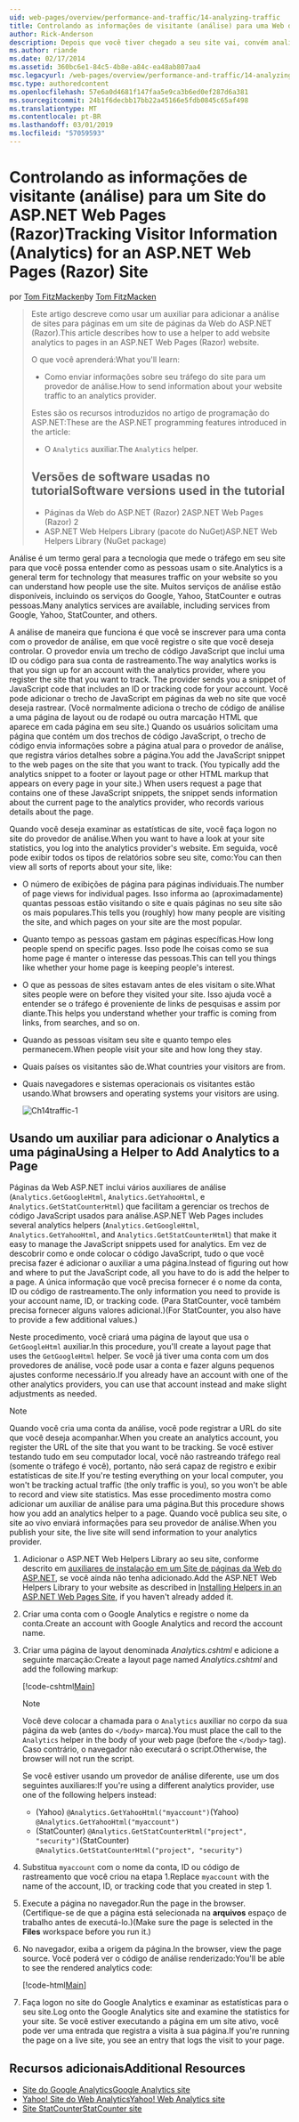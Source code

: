 ```yaml
---
uid: web-pages/overview/performance-and-traffic/14-analyzing-traffic
title: Controlando as informações de visitante (análise) para uma Web do ASP.NET (Razor) sites de páginas para | Microsoft Docs
author: Rick-Anderson
description: Depois que você tiver chegado a seu site vai, convém analisar o tráfego do site.
ms.author: riande
ms.date: 02/17/2014
ms.assetid: 360bc6e1-84c5-4b8e-a84c-ea48ab807aa4
msc.legacyurl: /web-pages/overview/performance-and-traffic/14-analyzing-traffic
msc.type: authoredcontent
ms.openlocfilehash: 57e6a0d4681f147faa5e9ca3b6ed0ef287d6a381
ms.sourcegitcommit: 24b1f6decbb17bb22a45166e5fdb0845c65af498
ms.translationtype: MT
ms.contentlocale: pt-BR
ms.lasthandoff: 03/01/2019
ms.locfileid: "57059593"
---
```

<a name="tracking-visitor-information-analytics-for-an-aspnet-web-pages-razor-site"></a><span data-ttu-id="f12e2-103">Controlando as informações de visitante (análise) para um Site do ASP.NET Web Pages (Razor)</span><span class="sxs-lookup"><span data-stu-id="f12e2-103">Tracking Visitor Information (Analytics) for an ASP.NET Web Pages (Razor) Site</span></span>
====================
<span data-ttu-id="f12e2-104">por [Tom FitzMacken](https://github.com/tfitzmac)</span><span class="sxs-lookup"><span data-stu-id="f12e2-104">by [Tom FitzMacken](https://github.com/tfitzmac)</span></span>

> <span data-ttu-id="f12e2-105">Este artigo descreve como usar um auxiliar para adicionar a análise de sites para páginas em um site de páginas da Web do ASP.NET (Razor).</span><span class="sxs-lookup"><span data-stu-id="f12e2-105">This article describes how to use a helper to add website analytics to pages in an ASP.NET Web Pages (Razor) website.</span></span>
> 
> <span data-ttu-id="f12e2-106">O que você aprenderá:</span><span class="sxs-lookup"><span data-stu-id="f12e2-106">What you'll learn:</span></span>
> 
> - <span data-ttu-id="f12e2-107">Como enviar informações sobre seu tráfego do site para um provedor de análise.</span><span class="sxs-lookup"><span data-stu-id="f12e2-107">How to send information about your website traffic to an analytics provider.</span></span>
> 
> <span data-ttu-id="f12e2-108">Estes são os recursos introduzidos no artigo de programação do ASP.NET:</span><span class="sxs-lookup"><span data-stu-id="f12e2-108">These are the ASP.NET programming features introduced in the article:</span></span>
> 
> - <span data-ttu-id="f12e2-109">O `Analytics` auxiliar.</span><span class="sxs-lookup"><span data-stu-id="f12e2-109">The `Analytics` helper.</span></span>
>   
> 
> ## <a name="software-versions-used-in-the-tutorial"></a><span data-ttu-id="f12e2-110">Versões de software usadas no tutorial</span><span class="sxs-lookup"><span data-stu-id="f12e2-110">Software versions used in the tutorial</span></span>
> 
> 
> - <span data-ttu-id="f12e2-111">Páginas da Web do ASP.NET (Razor) 2</span><span class="sxs-lookup"><span data-stu-id="f12e2-111">ASP.NET Web Pages (Razor) 2</span></span>
> - <span data-ttu-id="f12e2-112">ASP.NET Web Helpers Library (pacote do NuGet)</span><span class="sxs-lookup"><span data-stu-id="f12e2-112">ASP.NET Web Helpers Library (NuGet package)</span></span>


<span data-ttu-id="f12e2-113">Análise é um termo geral para a tecnologia que mede o tráfego em seu site para que você possa entender como as pessoas usam o site.</span><span class="sxs-lookup"><span data-stu-id="f12e2-113">Analytics is a general term for technology that measures traffic on your website so you can understand how people use the site.</span></span> <span data-ttu-id="f12e2-114">Muitos serviços de análise estão disponíveis, incluindo os serviços do Google, Yahoo, StatCounter e outras pessoas.</span><span class="sxs-lookup"><span data-stu-id="f12e2-114">Many analytics services are available, including services from Google, Yahoo, StatCounter, and others.</span></span>

<span data-ttu-id="f12e2-115">A análise de maneira que funciona é que você se inscrever para uma conta com o provedor de análise, em que você registre o site que você deseja controlar. O provedor envia um trecho de código JavaScript que inclui uma ID ou código para sua conta de rastreamento.</span><span class="sxs-lookup"><span data-stu-id="f12e2-115">The way analytics works is that you sign up for an account with the analytics provider, where you register the site that you want to track. The provider sends you a snippet of JavaScript code that includes an ID or tracking code for your account.</span></span> <span data-ttu-id="f12e2-116">Você pode adicionar o trecho de JavaScript em páginas da web no site que você deseja rastrear. (Você normalmente adiciona o trecho de código de análise a uma página de layout ou de rodapé ou outra marcação HTML que aparece em cada página em seu site.) Quando os usuários solicitam uma página que contém um dos trechos de código JavaScript, o trecho de código envia informações sobre a página atual para o provedor de análise, que registra vários detalhes sobre a página.</span><span class="sxs-lookup"><span data-stu-id="f12e2-116">You add the JavaScript snippet to the web pages on the site that you want to track. (You typically add the analytics snippet to a footer or layout page or other HTML markup that appears on every page in your site.) When users request a page that contains one of these JavaScript snippets, the snippet sends information about the current page to the analytics provider, who records various details about the page.</span></span>

<span data-ttu-id="f12e2-117">Quando você deseja examinar as estatísticas de site, você faça logon no site do provedor de análise.</span><span class="sxs-lookup"><span data-stu-id="f12e2-117">When you want to have a look at your site statistics, you log into the analytics provider's website.</span></span> <span data-ttu-id="f12e2-118">Em seguida, você pode exibir todos os tipos de relatórios sobre seu site, como:</span><span class="sxs-lookup"><span data-stu-id="f12e2-118">You can then view all sorts of reports about your site, like:</span></span>

- <span data-ttu-id="f12e2-119">O número de exibições de página para páginas individuais.</span><span class="sxs-lookup"><span data-stu-id="f12e2-119">The number of page views for individual pages.</span></span> <span data-ttu-id="f12e2-120">Isso informa ao (aproximadamente) quantas pessoas estão visitando o site e quais páginas no seu site são os mais populares.</span><span class="sxs-lookup"><span data-stu-id="f12e2-120">This tells you (roughly) how many people are visiting the site, and which pages on your site are the most popular.</span></span>
- <span data-ttu-id="f12e2-121">Quanto tempo as pessoas gastam em páginas específicas.</span><span class="sxs-lookup"><span data-stu-id="f12e2-121">How long people spend on specific pages.</span></span> <span data-ttu-id="f12e2-122">Isso pode lhe coisas como se sua home page é manter o interesse das pessoas.</span><span class="sxs-lookup"><span data-stu-id="f12e2-122">This can tell you things like whether your home page is keeping people's interest.</span></span>
- <span data-ttu-id="f12e2-123">O que as pessoas de sites estavam antes de eles visitam o site.</span><span class="sxs-lookup"><span data-stu-id="f12e2-123">What sites people were on before they visited your site.</span></span> <span data-ttu-id="f12e2-124">Isso ajuda você a entender se o tráfego é proveniente de links de pesquisas e assim por diante.</span><span class="sxs-lookup"><span data-stu-id="f12e2-124">This helps you understand whether your traffic is coming from links, from searches, and so on.</span></span>
- <span data-ttu-id="f12e2-125">Quando as pessoas visitam seu site e quanto tempo eles permanecem.</span><span class="sxs-lookup"><span data-stu-id="f12e2-125">When people visit your site and how long they stay.</span></span>
- <span data-ttu-id="f12e2-126">Quais países os visitantes são de.</span><span class="sxs-lookup"><span data-stu-id="f12e2-126">What countries your visitors are from.</span></span>
- <span data-ttu-id="f12e2-127">Quais navegadores e sistemas operacionais os visitantes estão usando.</span><span class="sxs-lookup"><span data-stu-id="f12e2-127">What browsers and operating systems your visitors are using.</span></span>

    ![Ch14traffic-1](14-analyzing-traffic/_static/image1.jpg)

## <a name="using-a-helper-to-add-analytics-to-a-page"></a><span data-ttu-id="f12e2-129">Usando um auxiliar para adicionar o Analytics a uma página</span><span class="sxs-lookup"><span data-stu-id="f12e2-129">Using a Helper to Add Analytics to a Page</span></span>

<span data-ttu-id="f12e2-130">Páginas da Web ASP.NET inclui vários auxiliares de análise (`Analytics.GetGoogleHtml`, `Analytics.GetYahooHtml`, e `Analytics.GetStatCounterHtml`) que facilitam a gerenciar os trechos de código JavaScript usados para análise.</span><span class="sxs-lookup"><span data-stu-id="f12e2-130">ASP.NET Web Pages includes several analytics helpers (`Analytics.GetGoogleHtml`, `Analytics.GetYahooHtml`, and `Analytics.GetStatCounterHtml`) that make it easy to manage the JavaScript snippets used for analytics.</span></span> <span data-ttu-id="f12e2-131">Em vez de descobrir como e onde colocar o código JavaScript, tudo o que você precisa fazer é adicionar o auxiliar a uma página.</span><span class="sxs-lookup"><span data-stu-id="f12e2-131">Instead of figuring out how and where to put the JavaScript code, all you have to do is add the helper to a page.</span></span> <span data-ttu-id="f12e2-132">A única informação que você precisa fornecer é o nome da conta, ID ou código de rastreamento.</span><span class="sxs-lookup"><span data-stu-id="f12e2-132">The only information you need to provide is your account name, ID, or tracking code.</span></span> <span data-ttu-id="f12e2-133">(Para StatCounter, você também precisa fornecer alguns valores adicional.)</span><span class="sxs-lookup"><span data-stu-id="f12e2-133">(For StatCounter, you also have to provide a few additional values.)</span></span>

<span data-ttu-id="f12e2-134">Neste procedimento, você criará uma página de layout que usa o `GetGoogleHtml` auxiliar.</span><span class="sxs-lookup"><span data-stu-id="f12e2-134">In this procedure, you'll create a layout page that uses the `GetGoogleHtml` helper.</span></span> <span data-ttu-id="f12e2-135">Se você já tiver uma conta com um dos provedores de análise, você pode usar a conta e fazer alguns pequenos ajustes conforme necessário.</span><span class="sxs-lookup"><span data-stu-id="f12e2-135">If you already have an account with one of the other analytics providers, you can use that account instead and make slight adjustments as needed.</span></span>

> [!NOTE]
> <span data-ttu-id="f12e2-136">Quando você cria uma conta da análise, você pode registrar a URL do site que você deseja acompanhar.</span><span class="sxs-lookup"><span data-stu-id="f12e2-136">When you create an analytics account, you register the URL of the site that you want to be tracking.</span></span> <span data-ttu-id="f12e2-137">Se você estiver testando tudo em seu computador local, você não rastreando tráfego real (somente o tráfego é você), portanto, não será capaz de registro e exibir estatísticas de site.</span><span class="sxs-lookup"><span data-stu-id="f12e2-137">If you're testing everything on your local computer, you won't be tracking actual traffic (the only traffic is you), so you won't be able to record and view site statistics.</span></span> <span data-ttu-id="f12e2-138">Mas esse procedimento mostra como adicionar um auxiliar de análise para uma página.</span><span class="sxs-lookup"><span data-stu-id="f12e2-138">But this procedure shows how you add an analytics helper to a page.</span></span> <span data-ttu-id="f12e2-139">Quando você publica seu site, o site ao vivo enviará informações para seu provedor de análise.</span><span class="sxs-lookup"><span data-stu-id="f12e2-139">When you publish your site, the live site will send information to your analytics provider.</span></span>


1. <span data-ttu-id="f12e2-140">Adicionar o ASP.NET Web Helpers Library ao seu site, conforme descrito em [auxiliares de instalação em um Site de páginas da Web do ASP.NET](https://go.microsoft.com/fwlink/?LinkId=252372), se você ainda não tenha adicionado.</span><span class="sxs-lookup"><span data-stu-id="f12e2-140">Add the ASP.NET Web Helpers Library to your website as described in [Installing Helpers in an ASP.NET Web Pages Site](https://go.microsoft.com/fwlink/?LinkId=252372), if you haven't already added it.</span></span>
2. <span data-ttu-id="f12e2-141">Criar uma conta com o Google Analytics e registre o nome da conta.</span><span class="sxs-lookup"><span data-stu-id="f12e2-141">Create an account with Google Analytics and record the account name.</span></span>
3. <span data-ttu-id="f12e2-142">Criar uma página de layout denominada *Analytics.cshtml* e adicione a seguinte marcação:</span><span class="sxs-lookup"><span data-stu-id="f12e2-142">Create a layout page named *Analytics.cshtml* and add the following markup:</span></span>

    [!code-cshtml[Main](14-analyzing-traffic/samples/sample1.cshtml)]

    > [!NOTE]
    > <span data-ttu-id="f12e2-143">Você deve colocar a chamada para o `Analytics` auxiliar no corpo da sua página da web (antes do `</body>` marca).</span><span class="sxs-lookup"><span data-stu-id="f12e2-143">You must place the call to the `Analytics` helper in the body of your web page (before the `</body>` tag).</span></span> <span data-ttu-id="f12e2-144">Caso contrário, o navegador não executará o script.</span><span class="sxs-lookup"><span data-stu-id="f12e2-144">Otherwise, the browser will not run the script.</span></span>

    <span data-ttu-id="f12e2-145">Se você estiver usando um provedor de análise diferente, use um dos seguintes auxiliares:</span><span class="sxs-lookup"><span data-stu-id="f12e2-145">If you're using a different analytics provider, use one of the following helpers instead:</span></span>

    - <span data-ttu-id="f12e2-146">(Yahoo) `@Analytics.GetYahooHtml("myaccount")`</span><span class="sxs-lookup"><span data-stu-id="f12e2-146">(Yahoo) `@Analytics.GetYahooHtml("myaccount")`</span></span>
    - <span data-ttu-id="f12e2-147">(StatCounter) `@Analytics.GetStatCounterHtml("project", "security")`</span><span class="sxs-lookup"><span data-stu-id="f12e2-147">(StatCounter) `@Analytics.GetStatCounterHtml("project", "security")`</span></span>
4. <span data-ttu-id="f12e2-148">Substitua `myaccount` com o nome da conta, ID ou código de rastreamento que você criou na etapa 1.</span><span class="sxs-lookup"><span data-stu-id="f12e2-148">Replace `myaccount` with the name of the account, ID, or tracking code that you created in step 1.</span></span>
5. <span data-ttu-id="f12e2-149">Execute a página no navegador.</span><span class="sxs-lookup"><span data-stu-id="f12e2-149">Run the page in the browser.</span></span> <span data-ttu-id="f12e2-150">(Certifique-se de que a página está selecionada na **arquivos** espaço de trabalho antes de executá-lo.)</span><span class="sxs-lookup"><span data-stu-id="f12e2-150">(Make sure the page is selected in the **Files** workspace before you run it.)</span></span>
6. <span data-ttu-id="f12e2-151">No navegador, exiba a origem da página.</span><span class="sxs-lookup"><span data-stu-id="f12e2-151">In the browser, view the page source.</span></span> <span data-ttu-id="f12e2-152">Você poderá ver o código de análise renderizado:</span><span class="sxs-lookup"><span data-stu-id="f12e2-152">You'll be able to see the rendered analytics code:</span></span>

    [!code-html[Main](14-analyzing-traffic/samples/sample2.html)]
7. <span data-ttu-id="f12e2-153">Faça logon no site do Google Analytics e examinar as estatísticas para o seu site.</span><span class="sxs-lookup"><span data-stu-id="f12e2-153">Log onto the Google Analytics site and examine the statistics for your site.</span></span> <span data-ttu-id="f12e2-154">Se você estiver executando a página em um site ativo, você pode ver uma entrada que registra a visita à sua página.</span><span class="sxs-lookup"><span data-stu-id="f12e2-154">If you're running the page on a live site, you see an entry that logs the visit to your page.</span></span>

<a id="Additional_Resources"></a>
## <a name="additional-resources"></a><span data-ttu-id="f12e2-155">Recursos adicionais</span><span class="sxs-lookup"><span data-stu-id="f12e2-155">Additional Resources</span></span>

- [<span data-ttu-id="f12e2-156">Site do Google Analytics</span><span class="sxs-lookup"><span data-stu-id="f12e2-156">Google Analytics site</span></span>](https://www.google.com/analytics/)
- [<span data-ttu-id="f12e2-157">Yahoo! Site do Web Analytics</span><span class="sxs-lookup"><span data-stu-id="f12e2-157">Yahoo! Web Analytics site</span></span>](http://help.yahoo.com/l/us/yahoo/ywa/)
- [<span data-ttu-id="f12e2-158">Site StatCounter</span><span class="sxs-lookup"><span data-stu-id="f12e2-158">StatCounter site</span></span>](http://statcounter.com/)
